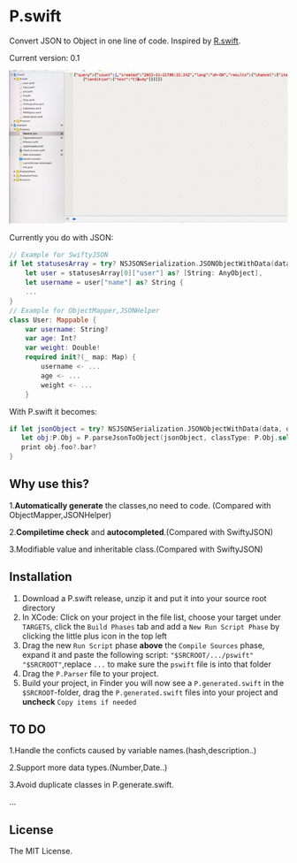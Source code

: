 # P.swift
Convert JSON to Object in one line of code. Inspired by [R.swift](https://github.com/mac-cain13/R.swift).

Current version: 0.1

![](https://github.com/lilidan/P.swift/blob/master/themov.gif)

Currently you do with JSON:
```swift
// Example for SwiftyJSON
if let statusesArray = try? NSJSONSerialization.JSONObjectWithData(data, options: .AllowFragments) as? [[String: AnyObject]],
    let user = statusesArray[0]["user"] as? [String: AnyObject],
    let username = user["name"] as? String {
    ...
}
// Example for ObjectMapper,JSONHelper
class User: Mappable {
    var username: String?
    var age: Int?
    var weight: Double!
    required init?(_ map: Map) {
        username <- ...
        age <- ...
        weight <- ...
    }
```

With P.swift it becomes:
```swift
if let jsonObject = try? NSJSONSerialization.JSONObjectWithData(data, options: .AllowFragments) as? [String: AnyObject]{
   let obj:P.Obj = P.parseJsonToObject(jsonObject, classType: P.Obj.self)
   print obj.foo?.bar?
}
```

## Why use this?

1.**Automatically generate** the classes,no need to code. (Compared with ObjectMapper,JSONHelper)

2.**Compiletime check** and **autocompleted**.(Compared with SwiftyJSON)

3.Modifiable value and inheritable class.(Compared with SwiftyJSON) 

## Installation

1. Download a P.swift release, unzip it and put it into your source root directory
2. In XCode: Click on your project in the file list, choose your target under `TARGETS`, click the `Build Phases` tab and add a `New Run Script Phase` by clicking the little plus icon in the top left
3. Drag the new `Run Script` phase **above** the `Compile Sources` phase, expand it and paste the following script: `"$SRCROOT/.../pswift" "$SRCROOT"`,replace `...` to make sure the `pswift` file is into that folder
4. Drag the `P.Parser` file to your project.
5. Build your project, in Finder you will now see a `P.generated.swift` in the `$SRCROOT`-folder, drag the `P.generated.swift` files into your project and **uncheck** `Copy items if needed`


## TO DO
1.Handle the conficts caused by variable names.(hash,description..) 

2.Support more data types.(Number,Date..) 

3.Avoid duplicate classes in P.generate.swift. 

...

## License
The MIT License.
